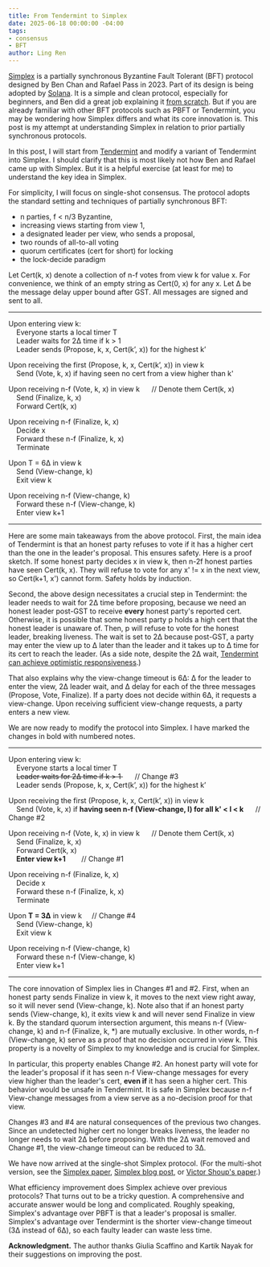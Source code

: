 ```yaml
---
title: From Tendermint to Simplex
date: 2025-06-18 00:00:00 -04:00
tags:
- consensus
- BFT
author: Ling Ren
---
```


[Simplex](https://simplex.blog/) is a partially synchronous Byzantine Fault Tolerant (BFT) protocol designed by Ben Chan and Rafael Pass in 2023. Part of its design is being adopted by [Solana](https://solana.com/). It is a simple and clean protocol, especially for beginners, and Ben did a great job explaining it [from scratch](https://simplex.blog/). But if you are already familiar with other BFT protocols such as PBFT or Tendermint, you may be wondering how Simplex differs and what its core innovation is. This post is my attempt at understanding Simplex in relation to prior partially synchronous protocols.

In this post, I will start from [Tendermint](https://arxiv.org/abs/1807.04938) and modify a variant of Tendermint into Simplex. I should clarify that this is most likely not how Ben and Rafael came up with Simplex. But it is a helpful exercise (at least for me) to understand the key idea in Simplex. 

For simplicity, I will focus on single-shot consensus. The protocol adopts the standard setting and techniques of partially synchronous BFT:
- n parties, f < n/3 Byzantine,
- increasing views starting from view 1,
- a designated leader per view, who sends a proposal,
- two rounds of all-to-all voting
- quorum certificates (cert for short) for locking
- the lock-decide paradigm
  
Let Cert(k, x) denote a collection of n-f votes from view k for value x. For convenience, we think of an empty string as Cert(0, x) for any x. Let &Delta; be the message delay upper bound after GST. All messages are signed and sent to all. 

----------------
Upon entering view k: <br>
    Everyone starts a local timer T <br>
    Leader waits for 2&Delta; time if k > 1 <br>
    Leader sends (Propose, k, x, Cert(k’, x)) for the highest k’ <br>
    
Upon receiving the first (Propose, k, x, Cert(k’, x)) in view k <br>
    Send (Vote, k, x) if having seen no cert from a view higher than k' <br>
        
Upon receiving n-f (Vote, k, x) in view k      // Denote them Cert(k, x) <br>
    Send (Finalize, k, x) <br>
    Forward Cert(k, x) <br>     

Upon receiving n-f (Finalize, k, x) <br>
    Decide x <br>
    Forward these n-f (Finalize, k, x) <br>
    Terminate <br>
    
Upon T = 6&Delta; in view k <br>
    Send (View-change, k) <br>
    Exit view k

Upon receiving n-f (View-change, k) <br>
    Forward these n-f (View-change, k) <br>
    Enter view k+1 
    
----------------

Here are some main takeaways from the above protocol. First, the main idea of Tendermint is that an honest party refuses to vote if it has a higher cert than the one in the leader's proposal. This ensures safety. Here is a proof sketch. If some honest party decides x in view k, then n-2f honest parties have seen Cert(k, x). They will refuse to vote for any x' != x in the next view, so Cert(k+1, x') cannot form. Safety holds by induction.  

Second, the above design necessitates a crucial step in Tendermint: the leader needs to wait for 2&Delta; time before proposing, because we need an honest leader post-GST to receive __every__ honest party's reported cert. Otherwise, it is possible that some honest party p holds a high cert that the honest leader is unaware of. Then, p will refuse to vote for the honest leader, breaking liveness. The wait is set to 2&Delta; because post-GST, a party may enter the view up to &Delta; later than the leader and it takes up to &Delta; time for its cert to reach the leader. (As a side note, despite the 2&Delta; wait, [Tendermint can achieve optimistic responsiveness](https://informal.systems/blog/tendermint-responsiveness).)

That also explains why the view-change timeout is 6&Delta;: &Delta; for the leader to enter the view, 2&Delta; leader wait, and &Delta; delay for each of the three messages (Propose, Vote, Finalize). If a party does not decide within 6&Delta;, it requests a view-change. Upon receiving sufficient view-change requests, a party enters a new view. 

We are now ready to modify the protocol into Simplex. I have marked the changes in bold with numbered notes.

----------------
Upon entering view k: <br>
    Everyone starts a local timer T <br>
    <del>Leader waits for 2&Delta; time if k > 1 </del>      // Change #3 <br>
    Leader sends (Propose, k, x, Cert(k’, x)) for the highest k’ <br>
    
Upon receiving the first (Propose, k, x, Cert(k’, x)) in view k <br>
    Send (Vote, k, x) if **having seen n-f (View-change, l) for all k' < l < k**      // Change #2 <br>
        
Upon receiving n-f (Vote, k, x) in view k      // Denote them Cert(k, x) <br>
    Send (Finalize, k, x) <br>
    Forward Cert(k, x) <br>
    **Enter view k+1**        // Change #1 <br>

Upon receiving n-f (Finalize, k, x) <br>
    Decide x <br>
    Forward these n-f (Finalize, k, x) <br>
    Terminate <br>
    
Upon **T = 3&Delta;** in view k     // Change #4 <br>
    Send (View-change, k) <br>
    Exit view k

Upon receiving n-f (View-change, k) <br>
    Forward these n-f (View-change, k) <br>
    Enter view k+1 
    
----------------

The core innovation of Simplex lies in Changes #1 and #2. First, when an honest party sends Finalize in view k, it moves to the next view right away, so it will never send (View-change, k). Note also that if an honest party sends (View-change, k), it exits view k and will never send Finalize in view k. By the standard quorum intersection argument, this means n-f (View-change, k) and n-f (Finalize, k, *) are mutually exclusive. In other words, n-f (View-change, k) serve as a proof that no decision occurred in view k. This property is a novelty of Simplex to my knowledge and is crucial for Simplex.  

In particular, this property enables Change #2. An honest party will vote for the leader's proposal if it has seen n-f View-change messages for every view higher than the leader's cert, __even if__ it has seen a higher cert. This behavior would be unsafe in Tendermint. It is safe in Simplex because n-f View-change messages from a view serve as a no-decision proof for that view. 

Changes #3 and #4 are natural consequences of the previous two changes. Since an undetected higher cert no longer breaks liveness, the leader no longer needs to wait 2&Delta; before proposing. With the 2&Delta; wait removed and Change #1, the view-change timeout can be reduced to 3&Delta;. 

We have now arrived at the single-shot Simplex protocol. (For the multi-shot version, see the [Simplex paper](https://eprint.iacr.org/2023/463), [Simplex blog post](https://simplex.blog/), or [Victor Shoup's paper](https://eprint.iacr.org/2023/1916).)

What efficiency improvement does Simplex achieve over previous protocols? That turns out to be a tricky question. A comprehensive and accurate answer would be long and complicated. Roughly speaking, Simplex's advantage over PBFT is that a leader's proposal is smaller. Simplex's advantage over Tendermint is the shorter view-change timeout (3&Delta; instead of 6&Delta;), so each faulty leader can waste less time.
 
**Acknowledgment.** The author thanks Giulia Scaffino and Kartik Nayak for their suggestions on improving the post. 
